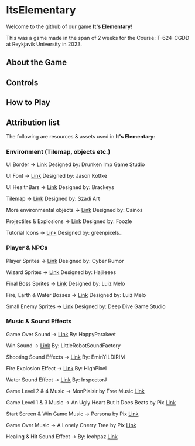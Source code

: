# ItsElementary

Welcome to the github of our game **It's Elementary**!

This was a game made in the span of 2 weeks for the Course: T-624-CGDD at Reykjavík University in 2023.

## About the Game


## Controls


## How to Play


## Attribution list
The following are resources & assets used in **It's Elementary**:

### Environment (Tilemap, objects etc.)

UI Border → [Link](https://drunkenimpgamestudio.itch.io/pixel-ui-borders)
	Designed by: Drunken Imp Game Studio

UI Font → [Link](https://fonts.google.com/specimen/Silkscreen/about?query=silkscreen)
	Designed by: Jason Kottke

UI HealthBars → [Link](https://github.com/Brackeys/Health-Bar)
	Designed by: Brackeys

Tilemap → [Link](https://szadiart.itch.io/rogue-fantasy-catacombs)
	Designed by: Szadi Art

More environmental objects → [Link](https://cainos.itch.io/pixel-art-platformer-village-props)
	Designed by: Cainos

Projectiles & Explosions → [Link](https://foozlecc.itch.io/pixel-magic-sprite-effects)
	Designed by: Foozle

Tutorial Icons → [Link](https://greenpixels.itch.io/pixel-art-asset-3)
    Designed by: greenpixels_

### Player & NPCs

Player Sprites → [Link](https://cyberrumor.itch.io/16-bit-assassin)
	Designed by: Cyber Rumor

Wizard Sprites → [Link](https://hajileee.itch.io/hajileees-fantasy-characters-pack-magic-set)
	Designed by: Hajileees

Final Boss Sprites → [Link](https://luizmelo.itch.io/evil-wizard-2)
	Designed by: Luiz Melo

Fire, Earth & Water Bosses → [Link](https://luizmelo.itch.io/fantasy-creatures)
	Designed by: Luiz Melo

Small Enemy Sprites → [Link](https://deepdivegamestudio.itch.io/magical-asset-pack)
	Designed by: Deep Dive Game Studio

### Music & Sound Effects

Game Over Sound → [Link](https://pixabay.com/sound-effects/pixel-death-66829/)
	By: HappyParakeet

Win Sound → [Link](https://freesound.org/people/LittleRobotSoundFactory/sounds/270330/)
	By: LittleRobotSoundFactory

Shooting Sound Effects → [Link](https://freesound.org/people/EminYILDIRIM/sounds/634365/)
	By: EminYILDIRIM

Fire Explosion Effect → [Link](https://freesound.org/people/HighPixel/sounds/431174/)
	By: HighPixel

Water Sound Effect → [Link](https://freesound.org/people/InspectorJ/sounds/421184/)
	By: InspectorJ

Game Level 2 & 4 Music → MonPlaisir by Free Music
[Link](https://www.youtube.com/watch?v=Ddrs6FXIJ-g)

Game Level 1 & 3 Music → An Ugly Heart But It Does Beats by Pix
[Link](https://www.youtube.com/watch?v=Qod6VLAZNj4)

Start Screen & Win Game Music → Persona by Pix
[Link](https://www.youtube.com/watch?v=XP26BCigqn0&list=PLdsGes2mFh92eHpOZVJQgoubb6rF0CcvU&index=18)

Game Over Music → A Lonely Cherry Tree by Pix
[Link](https://www.youtube.com/watch?v=D5L36JDKxR0)

Healing & Hit Sound Effect → By: leohpaz
[Link](https://assetstore.unity.com/packages/audio/sound-fx/rpg-essentials-sound-effects-free-227708)

